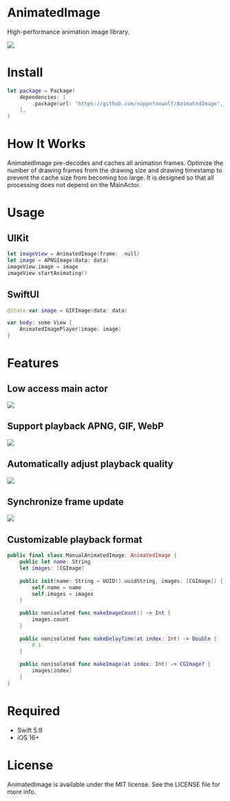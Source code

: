# AnimatedImage

High-performance animation image library.

![](https://github.com/noppefoxwolf/AnimatedImage/blob/main/.github/Format.gif)

# Install

```swift
let package = Package(
    dependencies: [
        .package(url: "https://github.com/noppefoxwolf/AnimatedImage", from: "0.0.x")
    ],
)
```

# How It Works

AnimatedImage pre-decodes and caches all animation frames.
Optimize the number of drawing frames from the drawing size and drawing timestamp to prevent the cache size from becoming too large.
It is designed so that all processing does not depend on the MainActor.

# Usage

## UIKit

```swift
let imageView = AnimatedImage(frame: .null)
let image = APNGImage(data: data)
imageView.image = image
imageView.startAnimating()
```

## SwiftUI

```swift
@State var image = GIFImage(data: data)

var body: some View {
    AnimatedImagePlayer(image: image)
}
```

# Features

## Low access main actor

![](https://github.com/noppefoxwolf/AnimatedImage/blob/main/.github/Instruments.png)

## Support playback APNG, GIF, WebP

![](https://github.com/noppefoxwolf/AnimatedImage/blob/main/.github/Format.gif)

## Automatically adjust playback quality

![](https://github.com/noppefoxwolf/AnimatedImage/blob/main/.github/AdjustQuality.gif)

## Synchronize frame update 

![](https://github.com/noppefoxwolf/AnimatedImage/blob/main/.github/Synchronize.gif)

## Customizable playback format

```swift
public final class ManualAnimatedImage: AnimatedImage {
    public let name: String
    let images: [CGImage]
    
    public init(name: String = UUID().uuidString, images: [CGImage]) {
        self.name = name
        self.images = images
    }
    
    public nonisolated func makeImageCount() -> Int {
        images.count
    }
    
    public nonisolated func makeDelayTime(at index: Int) -> Double {
        0.1
    }
    
    public nonisolated func makeImage(at index: Int) -> CGImage? {
        images[index]
    }
}
```

# Required

- Swift 5.9
- iOS 16+

# License

AnimatedImage is available under the MIT license. See the LICENSE file for more info.
